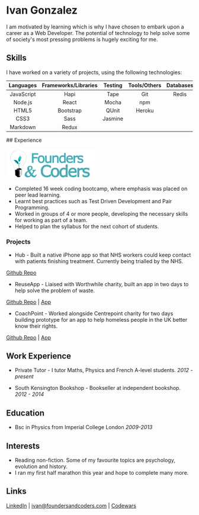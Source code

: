 # Ivan Gonzalez

I am motivated by learning which is why I have chosen to embark upon a career as a Web Developer. The potential of technology to help solve some of society's most pressing problems is hugely exciting for me.

## Skills

I have worked on a variety of projects, using the following technologies:

|Languages 	|Frameworks/Libraries	|Testing| Tools/Others|Databases|
|:--------:|:---------------------:|:------:|:-----------:|:-----------------------:|
|JavaScript	|Hapi	              |Tape     	  |Git	          |Redis
|Node.js   	|React	            |Mocha	      |npm
|HTML5     	|Bootstrap  	          |QUnit	      |Heroku
|CSS3      	|Sass	              |Jasmine
|Markdown   |Redux

## Experience

[<img src="https://github.com/Neats29/CV/blob/master/experience/fac.png" width="240">](http://www.foundersandcoders.com/)

* Completed 16 week coding bootcamp, where emphasis was placed on peer lead learning.
* Learnt best practices such as Test Driven Development and Pair Programming.
* Worked in groups of 4 or more people, developing the necessary skills for working as part of a team.
* Helped to plan the syllabus for the next cohort of students.

### Projects

* Hub - Built a native iPhone app so that NHS workers could keep contact with patients finishing treatment. Currently being trialled by the NHS.

[Github Repo](https://github.com/FAC7/anna-freud-hub)

* ReuseApp - Liaised with Worthwhile charity, built an app in two days to help solve the problem of waste.

[Github Repo](https://github.com/JMurphyWeb/onpurposehack) | [App](http://reuseapp.herokuapp.com/product-page)

* CoachPoint - Worked alongside Centrepoint charity for two days building prototype for an app to help homeless people in the UK better know their rights.

[Github Repo](https://github.com/FAC7/myhousingrights) | [App](http://housing-rights.herokuapp.com/)

## Work Experience

* Private Tutor - I tutor Maths, Physics and French A-level students. *2012 - present*

* South Kensington Bookshop - Bookseller at independent bookshop. *2012 - 2014*

## Education

* Bsc in Physics from Imperial College London *2009-2013*

## Interests

* Reading non-fiction. Some of my favourite topics are psychology, evolution and history.
* I ran my first half marathon this year and hope to complete many more.

## Links

[LinkedIn](https://www.linkedin.com/in/ivan-gonzalez-108a4b112) | <ivan@foundersandcoders.com> | [Codewars](http://www.codewars.com/users/ivanmauricio)

